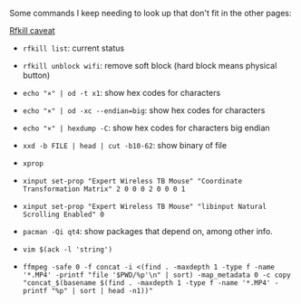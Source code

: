 Some commands I keep needing to look up that don't fit in the other pages:

[Rfkill caveat](https://wiki.archlinux.org/index.php/Wireless_network_configuration#Rfkill_caveat)

* `rfkill list`: current status
* `rfkill unblock wifi`: remove soft block (hard block means physical button)

* `echo "×" | od -t x1`: show hex codes for characters
* `echo "×" | od -xc --endian=big`: show hex codes for characters
* `echo "×" | hexdump -C`: show hex codes for characters big endian
* `xxd -b FILE | head | cut -b10-62`: show binary of file

* `xprop`

* `xinput set-prop "Expert Wireless TB Mouse" "Coordinate Transformation Matrix" 2 0 0 0 2 0 0 0 1`
* `xinput set-prop "Expert Wireless TB Mouse" "libinput Natural Scrolling Enabled" 0`

* `pacman -Qi qt4`: show packages that depend on, among other info.

* `vim $(ack -l 'string')`

* `ffmpeg -safe 0 -f concat -i <(find . -maxdepth 1 -type f -name '*.MP4' -printf "file '$PWD/%p'\n" | sort) -map_metadata 0 -c copy "concat_$(basename $(find . -maxdepth 1 -type f -name '*.MP4' -printf "%p" | sort | head -n1))"`
